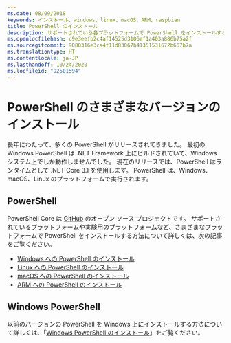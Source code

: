 ```yaml
---
ms.date: 08/09/2018
keywords: インストール、windows、linux、macOS、ARM、raspbian
title: PowerShell のインストール
description: サポートされている各プラットフォームで PowerShell をインストールするための手順を見つけます。
ms.openlocfilehash: c9e3eefb2c4af14525d3106ef1a403a886b75a2f
ms.sourcegitcommit: 9080316e3ca4f11d83067b41351531672b667b7a
ms.translationtype: HT
ms.contentlocale: ja-JP
ms.lasthandoff: 10/24/2020
ms.locfileid: "92501594"
---
```

# <a name="installing-various-versions-of-powershell"></a>PowerShell のさまざまなバージョンのインストール

長年にわたって、多くの PowerShell がリリースされてきました。 最初の Windows PowerShell は .NET Framework 上にビルドされていて、Windows システム上でしか動作しませんでした。 現在のリリースでは、PowerShell はランタイムとして .NET Core 3.1 を使用します。 PowerShell は、Windows、macOS、Linux のプラットフォームで実行されます。

## <a name="powershell"></a>PowerShell

PowerShell Core は [GitHub](https://github.com/powershell/powershell) のオープン ソース プロジェクトです。 サポートされているプラットフォームや実験用のプラットフォームなど、さまざまなプラットフォームで PowerShell をインストールする方法について詳しくは、次の記事をご覧ください。

- [Windows への PowerShell のインストール](Installing-PowerShell-Core-on-Windows.md)
- [Linux への PowerShell のインストール](Installing-PowerShell-Core-on-Linux.md)
- [macOS への PowerShell のインストール](Installing-PowerShell-Core-on-macOS.md)
- [ARM への PowerShell のインストール](PowerShell-Core-on-ARM.md)

## <a name="windows-powershell"></a>Windows PowerShell

以前のバージョンの PowerShell を Windows 上にインストールする方法について詳しくは、「[Windows PowerShell のインストール](../windows-powershell/install/installing-windows-powershell.md)」をご覧ください。
